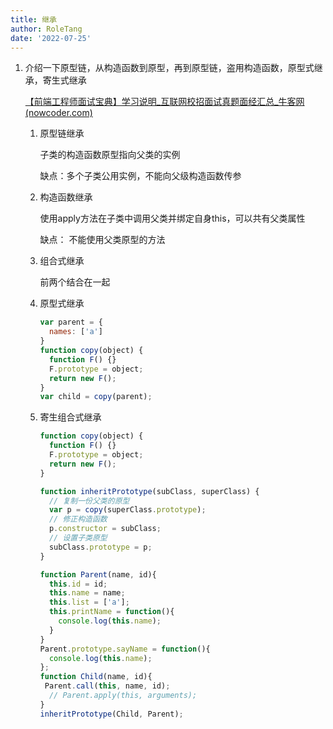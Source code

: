 ```yaml
---
title: 继承
author: RoleTang
date: '2022-07-25'
---
```


1. 介绍一下原型链，从构造函数到原型，再到原型链，盗用构造函数，原型式继承，寄生式继承

   [【前端工程师面试宝典】学习说明_互联网校招面试真题面经汇总_牛客网 (nowcoder.com)](https://www.nowcoder.com/tutorial/96/1678a0fd35cd4db486af18589e34e4d4)

   1. 原型链继承

      子类的构造函数原型指向父类的实例

      缺点：多个子类公用实例，不能向父级构造函数传参

   2. 构造函数继承

      使用apply方法在子类中调用父类并绑定自身this，可以共有父类属性

      缺点： 不能使用父类原型的方法

   3. 组合式继承

      前两个结合在一起

   4. 原型式继承

      ```javascript
      var parent = {
        names: ['a']
      }
      function copy(object) {
        function F() {}
        F.prototype = object;
        return new F();
      }
      var child = copy(parent);

      ```

   5. 寄生组合式继承

      ```javascript
      function copy(object) {
        function F() {}
        F.prototype = object;
        return new F();
      }

      function inheritPrototype(subClass, superClass) {
        // 复制一份父类的原型
        var p = copy(superClass.prototype);
        // 修正构造函数
        p.constructor = subClass;
        // 设置子类原型
        subClass.prototype = p;
      }

      function Parent(name, id){
        this.id = id;
        this.name = name;
        this.list = ['a'];
        this.printName = function(){
          console.log(this.name);
        }
      }
      Parent.prototype.sayName = function(){
        console.log(this.name);
      };
      function Child(name, id){
       Parent.call(this, name, id);
        // Parent.apply(this, arguments);
      }
      inheritPrototype(Child, Parent);

      ```
